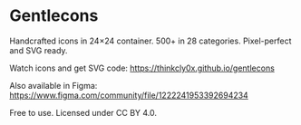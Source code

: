 # Gentlecons
Handcrafted icons in 24×24 container. 500+ in 28 categories. Pixel-perfect and SVG ready.

Watch icons and get SVG code: https://thinkcly0x.github.io/gentlecons

Also available in Figma: https://www.figma.com/community/file/1222241953392694234

Free to use. Licensed under CC BY 4.0.
